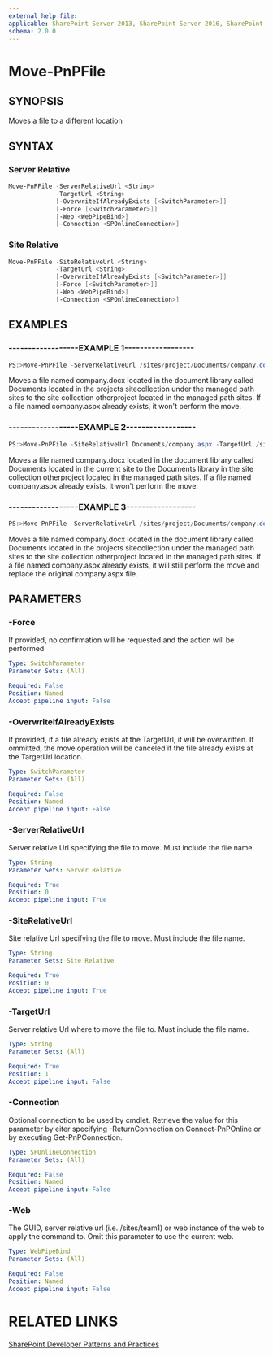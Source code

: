 ```yaml
---
external help file:
applicable: SharePoint Server 2013, SharePoint Server 2016, SharePoint Online
schema: 2.0.0
---
```

# Move-PnPFile

## SYNOPSIS
Moves a file to a different location

## SYNTAX 

### Server Relative
```powershell
Move-PnPFile -ServerRelativeUrl <String>
             -TargetUrl <String>
             [-OverwriteIfAlreadyExists [<SwitchParameter>]]
             [-Force [<SwitchParameter>]]
             [-Web <WebPipeBind>]
             [-Connection <SPOnlineConnection>]
```

### Site Relative
```powershell
Move-PnPFile -SiteRelativeUrl <String>
             -TargetUrl <String>
             [-OverwriteIfAlreadyExists [<SwitchParameter>]]
             [-Force [<SwitchParameter>]]
             [-Web <WebPipeBind>]
             [-Connection <SPOnlineConnection>]
```

## EXAMPLES

### ------------------EXAMPLE 1------------------
```powershell
PS:>Move-PnPFile -ServerRelativeUrl /sites/project/Documents/company.docx -TargetUrl /sites/otherproject/Documents/company.docx
```

Moves a file named company.docx located in the document library called Documents located in the projects sitecollection under the managed path sites to the site collection otherproject located in the managed path sites. If a file named company.aspx already exists, it won't perform the move.

### ------------------EXAMPLE 2------------------
```powershell
PS:>Move-PnPFile -SiteRelativeUrl Documents/company.aspx -TargetUrl /sites/otherproject/Documents/company.docx
```

Moves a file named company.docx located in the document library called Documents located in the current site to the Documents library in the site collection otherproject located in the managed path sites. If a file named company.aspx already exists, it won't perform the move.

### ------------------EXAMPLE 3------------------
```powershell
PS:>Move-PnPFile -ServerRelativeUrl /sites/project/Documents/company.docx -TargetUrl /sites/otherproject/Documents/company.docx -OverwriteIfAlreadyExists
```

Moves a file named company.docx located in the document library called Documents located in the projects sitecollection under the managed path sites to the site collection otherproject located in the managed path sites. If a file named company.aspx already exists, it will still perform the move and replace the original company.aspx file.

## PARAMETERS

### -Force
If provided, no confirmation will be requested and the action will be performed

```yaml
Type: SwitchParameter
Parameter Sets: (All)

Required: False
Position: Named
Accept pipeline input: False
```

### -OverwriteIfAlreadyExists
If provided, if a file already exists at the TargetUrl, it will be overwritten. If ommitted, the move operation will be canceled if the file already exists at the TargetUrl location.

```yaml
Type: SwitchParameter
Parameter Sets: (All)

Required: False
Position: Named
Accept pipeline input: False
```

### -ServerRelativeUrl
Server relative Url specifying the file to move. Must include the file name.

```yaml
Type: String
Parameter Sets: Server Relative

Required: True
Position: 0
Accept pipeline input: True
```

### -SiteRelativeUrl
Site relative Url specifying the file to move. Must include the file name.

```yaml
Type: String
Parameter Sets: Site Relative

Required: True
Position: 0
Accept pipeline input: True
```

### -TargetUrl
Server relative Url where to move the file to. Must include the file name.

```yaml
Type: String
Parameter Sets: (All)

Required: True
Position: 1
Accept pipeline input: False
```

### -Connection
Optional connection to be used by cmdlet. Retrieve the value for this parameter by eiter specifying -ReturnConnection on Connect-PnPOnline or by executing Get-PnPConnection.

```yaml
Type: SPOnlineConnection
Parameter Sets: (All)

Required: False
Position: Named
Accept pipeline input: False
```

### -Web
The GUID, server relative url (i.e. /sites/team1) or web instance of the web to apply the command to. Omit this parameter to use the current web.

```yaml
Type: WebPipeBind
Parameter Sets: (All)

Required: False
Position: Named
Accept pipeline input: False
```

# RELATED LINKS

[SharePoint Developer Patterns and Practices](http://aka.ms/sppnp)